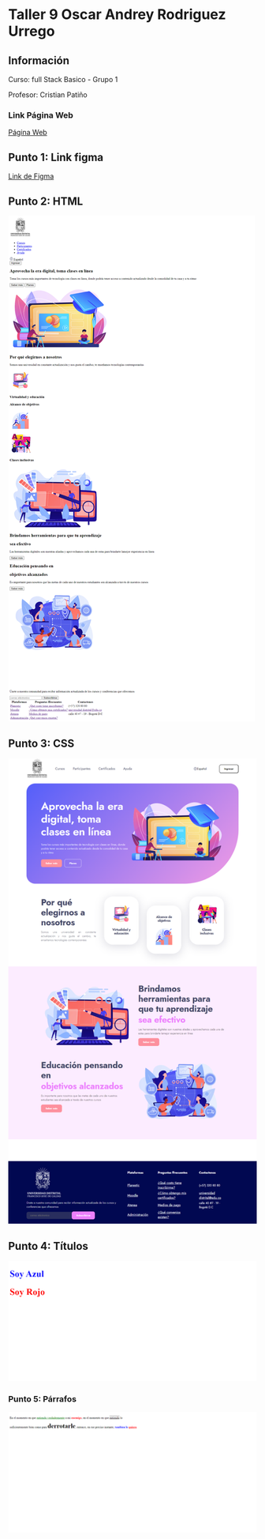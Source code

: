 <h1>Taller 9 Oscar Andrey Rodriguez Urrego</h1>

<h2> Información</h2>

<p>Curso: full Stack Basico - Grupo 1</p>
<p>Profesor: Cristian Patiño</p>

<h3>Link Página Web</h3>
<a href="https://oscarrz9.github.io/taller_9_full_satck/" target="_blank">Página Web</a>

<h2> Punto 1: Link figma</h2>

<a href="https://www.figma.com/file/aoPS1YCrMJnveRhn4eRKEY/Oscar-Rodriguez---Figma-Excercise?type=design&node-id=0%3A1&mode=design&t=3kvB3QeHHZWZTLiW-1" target="_blank">Link de Figma</a>

<h2>Punto 2: HTML</h2>
<img src="./public/images/html.png" alt="html">

<h2>Punto 3: CSS</h2>
<img src="./public/images/css.png" alt="css">

<h2>Punto 4: Títulos</h2>
<img src="./public/images/punto4.png" alt="Títulos">

<h3>Punto 5: Párrafos</h2>
<img src="./public/images/parrafo.png" alt="Párrafos">
